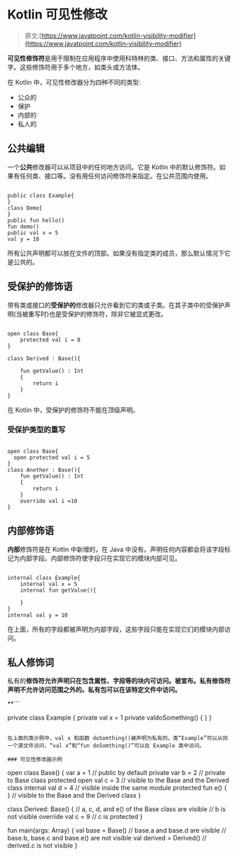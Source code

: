 # Kotlin 可见性修改

> 原文:[https://www.javatpoint.com/kotlin-visibility-modifier](https://www.javatpoint.com/kotlin-visibility-modifier)

**可见性修饰符**是用于限制在应用程序中使用科特林的类、接口、方法和属性的关键字。这些修饰符用于多个地方，如类头或方法体。

在 Kotlin 中，可见性修改器分为四种不同的类型:

*   公众的
*   保护
*   内部的
*   私人的

## 公共编辑

一个**公共**修改器可以从项目中的任何地方访问。它是 Kotlin 中的默认修饰符。如果有任何类、接口等。没有用任何访问修饰符来指定。在公共范围内使用。

```

public class Example{
}
class Demo{
}
public fun hello()
fun demo()
public val x = 5
val y = 10

```

所有公共声明都可以放在文件的顶部。如果没有指定类的成员，那么默认情况下它是公共的。

## 受保护的修饰语

带有类或接口的**受保护的**修改器只允许看到它的类或子类。在其子类中的受保护声明(当被重写时)也是受保护的修饰符，除非它被显式更改。

```

open class Base{
    protected val i = 0
}

class Derived : Base(){

    fun getValue() : Int
    {
        return i
    }
}

```

在 Kotlin 中，受保护的修饰符不能在顶级声明。

### 受保护类型的重写

```

open class Base{
  open protected val i = 5
}
class Another : Base(){
    fun getValue() : Int
    {
        return i
    }
    override val i =10
}

```

## 内部修饰语

**内部**修饰符是在 Kotlin 中新增的，在 Java 中没有。声明任何内容都会将该字段标记为内部字段。内部修饰符使字段只在实现它的模块内部可见。

```

internal class Example{
    internal val x = 5
    internal fun getValue(){

    }
}
internal val y = 10

```

在上面，所有的字段都被声明为内部字段，这些字段只能在实现它们的模块内部访问。

## 私人修饰词

私有的**修饰符允许声明只在包含属性、字段等的块内可访问。被宣布。私有修饰符声明不允许访问范围之外的。私有包可以在该特定文件中访问。**

 **```

private class Example {
    private val x = 1
     private valdoSomething() {
    }
}

```

在上面的类示例中，val x 和函数 doSomthing()被声明为私有的。类“Example”可以从同一个源文件访问，“val x”和“fun doSomthing()”可以在 Example 类中访问。

### 可见性修改器示例

```

open class Base() {
var a = 1 // public by default
    private var b = 2 // private to Base class
    protected open val c = 3  // visible to the Base and the Derived class
    internal val d = 4 // visible inside the same module
    protected fun e() { } // visible to the Base and the Derived class
}

class Derived: Base() {
    // a, c, d, and e() of the Base class are visible
    // b is not visible
    override val c = 9 // c is protected
}

fun main(args: Array<String>) {
val base = Base()
    // base.a and base.d are visible
    // base.b, base.c and base.e() are not visible
val derived = Derived()
    // derived.c is not visible
}

```**